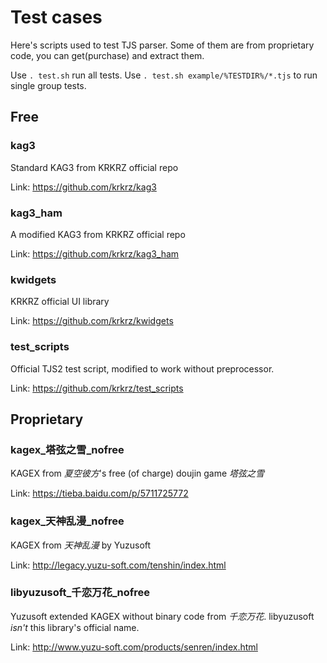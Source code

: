 # Test cases

Here's scripts used to test TJS parser. Some of them are from proprietary code, you can get(purchase) and extract them.

Use `. test.sh` run all tests. Use `. test.sh example/%TESTDIR%/*.tjs` to run single group tests.

## Free

### kag3

Standard KAG3 from KRKRZ official repo

Link: https://github.com/krkrz/kag3

### kag3_ham

A modified KAG3 from KRKRZ official repo

Link: https://github.com/krkrz/kag3_ham

### kwidgets

KRKRZ official UI library

Link: https://github.com/krkrz/kwidgets

### test_scripts

Official TJS2 test script, modified to work without preprocessor.

Link: https://github.com/krkrz/test_scripts

## Proprietary

### kagex_塔弦之雪_nofree

KAGEX from *夏空彼方*'s free (of charge) doujin game *塔弦之雪*

Link: https://tieba.baidu.com/p/5711725772

### kagex_天神乱漫_nofree

KAGEX from *天神乱漫* by Yuzusoft

Link: http://legacy.yuzu-soft.com/tenshin/index.html

### libyuzusoft_千恋万花_nofree

Yuzusoft extended KAGEX without binary code from *千恋万花*.
libyuzusoft *isn't* this library's official name.

Link: http://www.yuzu-soft.com/products/senren/index.html

